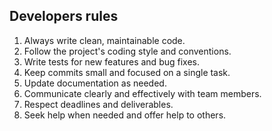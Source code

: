 ## Developers rules

1. Always write clean, maintainable code.
2. Follow the project's coding style and conventions.
3. Write tests for new features and bug fixes.
4. Keep commits small and focused on a single task.
5. Update documentation as needed.
6. Communicate clearly and effectively with team members.
7. Respect deadlines and deliverables.
8. Seek help when needed and offer help to others.
